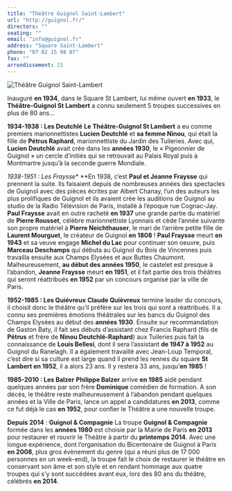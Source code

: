 ```yaml
---
title: "Théâtre Guignol Saint-Lambert"
url: "http://guignol.fr/"
directors: ""
seating: ""
email: "info@guignol.fr"
address: "Square Saint-Lambert"
phone: "07 82 15 98 07"
fax: ""
arrondissement: 15
---
```


![Théâtre Guignol Saint-Lambert](../images/15eme/theatre-guignol-saint-lambert/theatre-guignol-saint-lambert-1.jpg)

Inauguré **en 1934**, dans le Square St Lambert, lui même ouvert **en 1933**, le **Théâtre-Guignol St Lambert** a connu seulement 5 troupes successives en plus de 80 ans…

**1934-1938 : Les Deutchlé**
**Le Théâtre-Guignol St Lambert** a eu comme premiers marionnettistes **Lucien Deutchlé** et **sa femme Ninou**, qui était la fille de **Pétrus Raphard**, marionnettiste du Jardin des Tuileries. Avec qui, **Lucien Deutchlé** avait crée dans les **années 1930**, le « Pigeonnier de Guignol » un cercle d’initiés qui se retrouvait au Palais Royal puis à Montmartre jusqu’à la seconde guerre Mondiale.

**1938-1951* : Les Fraysse** 
**En 1938, c’est **Paul et Jeanne Fraysse** qui prennent la suite. Ils faisaient depuis de nombreuses années des spectacles de Guignol avec des pièces écrites par Albert Chanay, l’un des auteurs les plus prolifiques de Guignol et ils avaient crée les auditions de Guignol au studio de la Radio Télévision de Paris, installé à l’époque rue Cognac-Jay. **Paul Fraysse** avait en outre racheté **en 1937** une grande partie du matériel de **Pierre Rousset**, célèbre marionnettiste Lyonnais et cède l’année suivante son propre matériel à **Pierre Neichthauser**, le mari de l’arrière petite fille de **Laurent Mourguet**, le créateur de Guignol **en 1808** ! **Paul Fraysse** meurt **en 1943** et sa veuve engage **Michel du Lac** pour continuer son oeuvre, puis **Marceau Deschamps** qui débuta au Guignol du Bois de Vincennes puis travailla ensuite aux Champs Elysées et aux Buttes Chaumont. Malheureusement, **au début des années 1950**, le castelet est presque à l’abandon, **Jeanne Fraysse** meurt **en 1951**, et il fait partie des trois théâtres qui seront réattribués **en 1952** par un concours organisé par la ville de Paris.

**1952-1985 : Les Quiévreux** 
**Claude Quièvreux** termine leader du concours, il choisit donc le théâtre qu’il préfère sur les trois qui sont a réattribués. Il a connu ses premières émotions théâtrales sur les bancs du Guignol des Champs Elysées au début des **années 1930**. Ensuite sur recommandation de Gaston Baty, il fait ses débuts d’assistant chez Francis Raphard (fils de **Pétrus** et frère de **Ninou Deutchlé-Raphard**) aux Tuileries puis fait la connaissance de **Louis Bellesi**, dont il sera l’assistant **de 1947 à 1952** au Guignol du Ranelagh. Il a également travaillé avec Jean-Loup Temporal, c’est dire si sa culture est large quand il prend les rennes du square **St Lambert en 1952**, il a alors 23 ans. Il y restera 33 ans, jusqu’**en 1985** !

**1985-2010 : Les Balzer** 
**Philippe Balzer** arrive **en 1985** aidé pendant quelques années par son frère **Dominique** comédien de formation. A son décés, le théâtre reste malheureusement à l’abandon pendant quelques années et la Ville de Paris, lance un appel a candidatures **en 2013**, comme ce fut déjà le cas **en 1952**, pour confier le Théâtre a une nouvelle troupe.

**Depuis 2014** : **Guignol & Compagnie** 
La troupe **Guignol & Compagnie** formée dans les **années 1980** est choisie par la Mairie de Paris **en 2013** pour restaurer et rouvrir le Théâtre à partir du **printemps 2014**. Avec une longue expérience, dont l’organisation du Bicentenaire de Guignol à Paris **en 2008**, plus gros évènement du genre (qui a réuni plus de 17 000 personnes en un week-end), la troupe fait le choix de restaurer le théâtre en conservant son âme et son style et en rendant hommage aux quatre troupes qui s’y sont succédées avant eux, lors des 80 ans du théâtre, célébrés **en 2014**.

